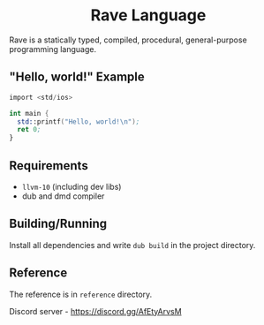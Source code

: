<h1 align="center">Rave Language</h1>

Rave is a statically typed, compiled, procedural, general-purpose programming language.

## "Hello, world!" Example

```nasm
import <std/ios>

int main {
  std::printf("Hello, world!\n");
  ret 0;
}
```

## Requirements

* `llvm-10` (including dev libs)
* dub and dmd compiler

## Building/Running

Install all dependencies and write `dub build` in the project directory.

## Reference

The reference is in `reference` directory.

Discord server - https://discord.gg/AfEtyArvsM
